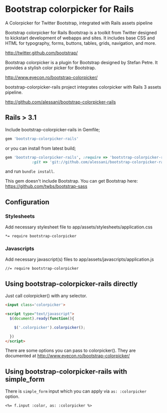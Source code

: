 # Bootstrap colorpicker for Rails

A Colorpicker for Twitter Bootstrap, integrated with Rails assets pipeline

Bootstrap colorpicker for Rails
Bootstrap is a toolkit from Twitter designed to kickstart development of webapps and sites. It includes base CSS and HTML for typography, forms, buttons, tables, grids, navigation, and more.

http://twitter.github.com/bootstrap/

Bootstrap colorpicker is a plugin for Bootstrap designed by Stefan Petre. It provides a stylish color picker for Bootstrap.

http://www.eyecon.ro/bootstrap-colorpicker/

bootstrap-colorpicker-rails project integrates colorpicker with Rails 3 assets pipeline.

http://github.com/alessani/bootstrap-colorpicker-rails

## Rails > 3.1

Include bootstrap-colorpicker-rails in Gemfile;

```ruby
gem 'bootstrap-colorpicker-rails'
```

or you can install from latest build;

```ruby
gem 'bootstrap-colorpicker-rails', :require => 'bootstrap-colorpicker-rails',
            :git => 'git://github.com/alessani/bootstrap-colorpicker-rails.git'
```

and run `bundle install`.

This gem doesn't include Bootstrap. You can get Bootstrap here: https://github.com/twbs/bootstrap-sass

## Configuration

### Stylesheets

Add necessary stylesheet file to app/assets/stylesheets/application.css

    *= require bootstrap-colorpicker

### Javascripts

Add necessary javascript(s) files to app/assets/javascripts/application.js

    //= require bootstrap-colorpicker

## Using bootstrap-colorpicker-rails directly

Just call colorpicker() with any selector.

```html
<input class='colorpicker'>

<script type="text/javascript">
  $(document).ready(function(){

    $('.colorpicker').colorpicker();

  })
</script>
```

There are some options you can pass to colorpicker(). They are documented at http://www.eyecon.ro/bootstrap-colorpicker/

## Using bootstrap-colorpicker-rails with simple_form

There is `simple_form` input which you can apply via `as: :colorpicker` option.

```erb
<%= f.input :color, as: :colorpicker %>
```
